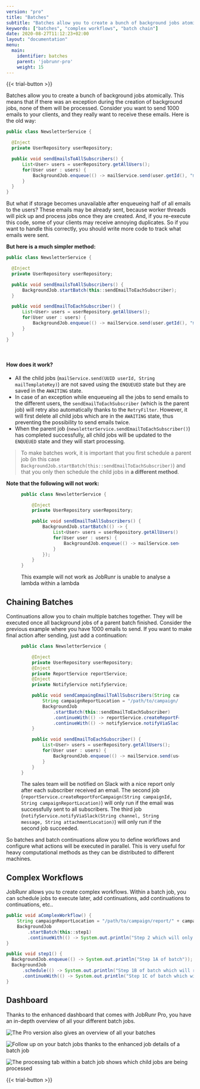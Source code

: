 ```yaml
---
version: "pro"
title: "Batches"
subtitle: "Batches allow you to create a bunch of background jobs atomically"
keywords: ["batches", "complex workflows", "batch chain"]
date: 2020-08-27T11:12:23+02:00
layout: "documentation"
menu: 
  main: 
    identifier: batches
    parent: 'jobrunr-pro'
    weight: 15
---
```

{{< trial-button >}}

Batches allow you to create a bunch of background jobs atomically. This means that if there was an exception during the creation of background jobs, none of them will be processed. Consider you want to send 1000 emails to your clients, and they really want to receive these emails. Here is the old way:

```java
public class NewsletterService {

  @Inject
  private UserRepository userRepository;

  public void sendEmailsToAllSubscribers() {
      List<User> users = userRepository.getAllUsers();
      for(User user : users) {
          BackgroundJob.enqueue(() -> mailService.send(user.getId(), "mail-template-key"));
      }
  }
}
```

But what if storage becomes unavailable after enqueueing half of all emails to the users? These emails may be already sent, because worker threads will pick up and process jobs once they are created. And, if you re-execute this code, some of your clients may receive annoying duplicates. So if you want to handle this correctly, you should write more code to track what emails were sent.

__But here is a much simpler method:__

```java
public class NewsletterService {

  @Inject
  private UserRepository userRepository;

  public void sendEmailsToAllSubscribers() {
      BackgroundJob.startBatch(this::sendEmailToEachSubscriber);
  }

  public void sendEmailToEachSubscriber() {
      List<User> users = userRepository.getAllUsers();
      for(User user : users) {
          BackgroundJob.enqueue(() -> mailService.send(user.getId(), "mail-template-key"));
      }
  }
}
```
<br>

#### How does it work?
- All the child jobs (`mailService.send(UUID userId, String mailTemplateKey)`) are not saved using the `ENQUEUED` state but they are saved in the `AWAITING` state.
- In case of an exception while enqueueing all the jobs to send emails to the different users, the `sendEmailToEachSubscriber` (which is the parent job) will retry also automatically thanks to the `RetryFilter`. However, it will first delete all child jobs which are in the `AWAITING` state, thus preventing the possibility to send emails twice.
- When the parent job (`newsletterService.sendEmailToEachSubscriber()`) has completed successfully, all child jobs will be updated to the `ENQUEUED` state and they will start processing.


> To make batches work, it is important that you first schedule a parent job (in this case `BackgroundJob.startBatch(this::sendEmailToEachSubscriber)`) and that you only then schedule the child jobs in __a different method__.

__Note that the following will not work:__
<figure>

```java
public class NewsletterService {

    @Inject
    private UserRepository userRepository;

    public void sendEmailToAllSubscribers() {
        BackgroundJob.startBatch(() -> {
            List<User> users = userRepository.getAllUsers();
            for(User user : users) {
                BackgroundJob.enqueue(() -> mailService.send(user.getId(), "mail-template-key"));
            }
        });
    }
}
```
<figcaption>This example will not work as JobRunr is unable to analyse a lambda within a lambda</figcaption>
</figure>

## Chaining Batches
Continuations allow you to chain multiple batches together. They will be executed once all background jobs of a parent batch finished. Consider the previous example where you have 1000 emails to send. If you want to make final action after sending, just add a continuation:

<figure>

```java
public class NewsletterService {

    @Inject
    private UserRepository userRepository;
    @Inject
    private ReportService reportService;
    @Inject
    private NotifyService notifyService;

    public void sendCampaingEmailToAllSubscribers(String campaignId) {
        String campaignReportLocation = "/path/to/campaign/report/" + campaignId + ".csv";
        BackgroundJob
            .startBatch(this::sendEmailToEachSubscriber)
            .continueWith(() -> reportService.createReportForCampaign(campaignId, campaignReportLocation))
            .continueWith(() -> notifyService.notifyViaSlack("sales-team", "Successfully sent newsletter for campaign " + campaignId, campaignReportLocation));
    }

    public void sendEmailToEachSubscriber() {
        List<User> users = userRepository.getAllUsers();
        for(User user : users) {
            BackgroundJob.enqueue(() -> mailService.send(user.getId(), "mail-template-key"));
        }
    }
}
```
<figcaption>

The sales team will be notified on Slack with a nice report only after each subscriber received an email. The second job (`reportService.createReportForCampaign(String campaignId, String campaignReportLocation)`) will only run if the email was successfully sent to all subscribers. The third job (`notifyService.notifyViaSlack(String channel, String message, String attachmentLocation)`) will only run if the second job succeeded.
</figcaption>
</figure>

So batches and batch continuations allow you to define workflows and configure what actions will be executed in parallel. This is very useful for heavy computational methods as they can be distributed to different machines.

## Complex Workflows
JobRunr allows you to create complex workflows. Within a batch job, you can schedule jobs to execute later, add continuations, add continuations to continuations, etc..

```java
public void aComplexWorkflow() {
    String campaignReportLocation = "/path/to/campaign/report/" + campaignId + ".csv";
    BackgroundJob
        .startBatch(this::step1)
        .continueWith(() -> System.out.println("Step 2 which will only run after Step 1 completely succeeded"));
}

public void step1() {
  BackgroundJob.enqueue(() -> System.out.println("Step 1A of batch"));
  BackgroundJob
      .schedule(() -> System.out.println("Step 1B of batch which will run tomorrow"), now().add(24, HOURS))
      .continueWith(() -> System.out.println("Step 1C of batch which will run just after Step 1B has succeeded"));
}

```

## Dashboard

Thanks to the enhanced dashboard that comes with JobRunr Pro, you have an in-depth overview of all your different batch jobs.

![](/documentation/jobrunr-pro-batches.webp "The Pro version also gives an overview of all your batches")

![](/documentation/jobrunr-pro-batch-details.webp "Follow up on your batch jobs thanks to the enhanced job details of a batch job")

![](/documentation/jobrunr-pro-batch-details-processing.webp "The processing tab within a batch job shows which child jobs are being processed")

{{< trial-button >}}
